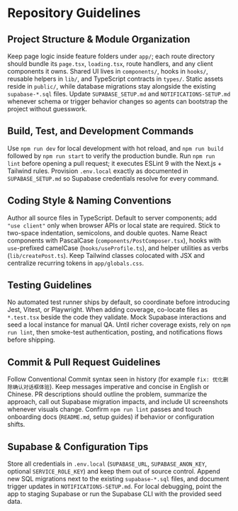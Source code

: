 # Repository Guidelines

## Project Structure & Module Organization
Keep page logic inside feature folders under `app/`; each route directory should bundle its `page.tsx`, `loading.tsx`, route handlers, and any client components it owns. Shared UI lives in `components/`, hooks in `hooks/`, reusable helpers in `lib/`, and TypeScript contracts in `types/`. Static assets reside in `public/`, while database migrations stay alongside the existing `supabase-*.sql` files. Update `SUPABASE_SETUP.md` and `NOTIFICATIONS-SETUP.md` whenever schema or trigger behavior changes so agents can bootstrap the project without guesswork.

## Build, Test, and Development Commands
Use `npm run dev` for local development with hot reload, and `npm run build` followed by `npm run start` to verify the production bundle. Run `npm run lint` before opening a pull request; it executes ESLint 9 with the Next.js + Tailwind rules. Provision `.env.local` exactly as documented in `SUPABASE_SETUP.md` so Supabase credentials resolve for every command.

## Coding Style & Naming Conventions
Author all source files in TypeScript. Default to server components; add `"use client"` only when browser APIs or local state are required. Stick to two-space indentation, semicolons, and double quotes. Name React components with PascalCase (`components/PostComposer.tsx`), hooks with `use`-prefixed camelCase (`hooks/useProfile.ts`), and helper utilities as verbs (`lib/createPost.ts`). Keep Tailwind classes colocated with JSX and centralize recurring tokens in `app/globals.css`.

## Testing Guidelines
No automated test runner ships by default, so coordinate before introducing Jest, Vitest, or Playwright. When adding coverage, co-locate files as `*.test.tsx` beside the code they validate. Mock Supabase interactions and seed a local instance for manual QA. Until richer coverage exists, rely on `npm run lint`, then smoke-test authentication, posting, and notifications flows before shipping.

## Commit & Pull Request Guidelines
Follow Conventional Commit syntax seen in history (for example `fix: 优化删除确认对话框体验`). Keep messages imperative and concise in English or Chinese. PR descriptions should outline the problem, summarize the approach, call out Supabase migration impacts, and include UI screenshots whenever visuals change. Confirm `npm run lint` passes and touch onboarding docs (`README.md`, setup guides) if behavior or configuration shifts.

## Supabase & Configuration Tips
Store all credentials in `.env.local` (`SUPABASE_URL`, `SUPABASE_ANON_KEY`, optional `SERVICE_ROLE_KEY`) and keep them out of source control. Append new SQL migrations next to the existing `supabase-*.sql` files, and document trigger updates in `NOTIFICATIONS-SETUP.md`. For local debugging, point the app to staging Supabase or run the Supabase CLI with the provided seed data.
